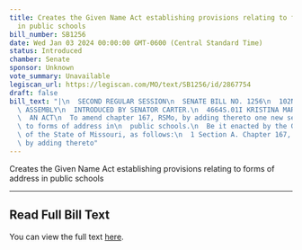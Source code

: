 ```yaml
---
title: Creates the Given Name Act establishing provisions relating to forms of address
  in public schools
bill_number: SB1256
date: Wed Jan 03 2024 00:00:00 GMT-0600 (Central Standard Time)
status: Introduced
chamber: Senate
sponsor: Unknown
vote_summary: Unavailable
legiscan_url: https://legiscan.com/MO/text/SB1256/id/2867754
draft: false
bill_text: "|\n  SECOND REGULAR SESSION\n  SENATE BILL NO. 1256\n  102ND GENERA L\
  \ ASSEMBLY\n  INTRODUCED BY SENATOR CARTER.\n  4664S.01I KRISTINA MARTIN, Secretary\n\
  \  AN ACT\n  To amend chapter 167, RSMo, by adding thereto one new section relating\
  \ to forms of address in\n  public schools.\n  Be it enacted by the General Assembly\
  \ of the State of Missouri, as follows:\n  1 Section A. Chapter 167, RSMo, is amended\
  \ by adding thereto"
---
```

Creates the Given Name Act establishing provisions relating to forms of address in public schools

---

## Read Full Bill Text

You can view the full text [here](https://legiscan.com/MO/text/SB1256/id/2867754).

